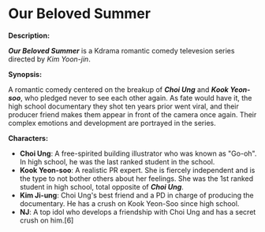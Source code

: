 # Our Beloved Summer

**Description:**

***Our Beloved Summer*** is a Kdrama romantic comedy televesion series directed by *Kim Yoon-jin*.

**Synopsis:**

A romantic comedy centered on the breakup of ***Choi Ung*** and ***Kook Yeon-soo***, who pledged never to see each other again. As fate would have it, the high school documentary they shot ten years prior went viral, and their producer friend makes them appear in front of the camera once again. Their complex emotions and development are portrayed in the series.

**Characters:**

- **Choi Ung**: A free-spirited building illustrator who was known as "Go-oh". In high school, he was the last ranked student in the school.
- **Kook Yeon-soo**: A realistic PR expert. She is fiercely independent and is the type to not bother others about her feelings. She was the 1st ranked student in high school, total opposite of ***Choi Ung***.
- **Kim Ji-ung**: Choi Ung's best friend and a PD in charge of producing the documentary. He has a crush on Kook Yeon-Soo since high school.
- **NJ**: A top idol who develops a friendship with Choi Ung and has a secret crush on him.[6]
